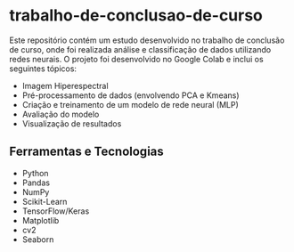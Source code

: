 # trabalho-de-conclusao-de-curso
Este repositório contém um estudo desenvolvido no trabalho de conclusão de curso, onde foi realizada análise e classificação de dados utilizando redes neurais. O projeto foi desenvolvido no Google Colab e inclui os seguintes tópicos:

- Imagem Hiperespectral
- Pré-processamento de dados (envolvendo PCA e Kmeans)
- Criação e treinamento de um modelo de rede neural (MLP)
- Avaliação do modelo
- Visualização de resultados

## Ferramentas e Tecnologias
- Python
- Pandas
- NumPy
- Scikit-Learn
- TensorFlow/Keras
- Matplotlib
- cv2
- Seaborn
